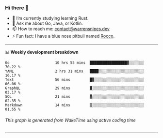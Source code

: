 ### Hi there 👋

- 🌱 I’m currently studying learning Rust.
- 💬 Ask me about Go, Java, or Kotlin.
- 📫 How to reach me: contact@warrensnipes.dev
- ⚡ Fun fact: I have a blue nose pitbull named [Rocco](https://i.imgur.com/iLsSCKu.jpg).

-------

📊 **Weekly development breakdown**
<!--START_SECTION:waka-->

```text
Go                     10 hrs 55 mins  █████████████████▓░░░░░░░   70.22 %
YAML                   2 hrs 31 mins   ████░░░░░░░░░░░░░░░░░░░░░   16.17 %
Text                   56 mins         █▓░░░░░░░░░░░░░░░░░░░░░░░   06.06 %
GraphQL                29 mins         ▓░░░░░░░░░░░░░░░░░░░░░░░░   03.17 %
SQL                    21 mins         ▓░░░░░░░░░░░░░░░░░░░░░░░░   02.35 %
Markdown               14 mins         ▒░░░░░░░░░░░░░░░░░░░░░░░░   01.55 %
```

<!--END_SECTION:waka-->
###### *This graph is generated from WakeTime using active coding time*
-------

